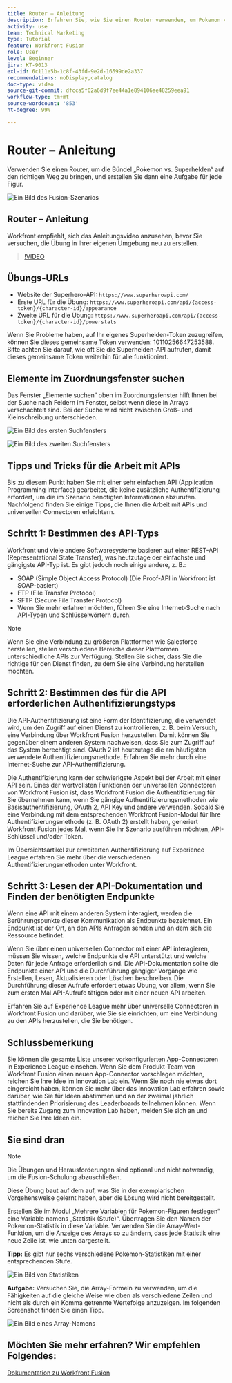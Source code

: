 ```yaml
---
title: Router – Anleitung
description: Erfahren Sie, wie Sie einen Router verwenden, um Pokemon vs. Superhelden-Bündel über den richtigen Pfad in [!DNL Adobe Workfront Fusion]zu leiten.
activity: use
team: Technical Marketing
type: Tutorial
feature: Workfront Fusion
role: User
level: Beginner
jira: KT-9013
exl-id: 6c111e5b-1c8f-43fd-9e2d-16599de2a337
recommendations: noDisplay,catalog
doc-type: video
source-git-commit: dfcca5f02a6d9f7ee44a1e894106ae48259eea91
workflow-type: tm+mt
source-wordcount: '853'
ht-degree: 99%

---
```


# Router – Anleitung

Verwenden Sie einen Router, um die Bündel „Pokemon vs. Superhelden“ auf den richtigen Weg zu bringen, und erstellen Sie dann eine Aufgabe für jede Figur.

![Ein Bild des Fusion-Szenarios](assets/universal-connectors-and-routing-2.png)

## Router – Anleitung

Workfront empfiehlt, sich das Anleitungsvideo anzusehen, bevor Sie versuchen, die Übung in Ihrer eigenen Umgebung neu zu erstellen.

>[!VIDEO](https://video.tv.adobe.com/v/335272/?quality=12&learn=on&enablevpops)

## Übungs-URLs

* Website der Superhero-API: `https://www.superheroapi.com/`
* Erste URL für die Übung: `https://www.superheroapi.com/api/{access-token}/{character-id}/appearance`
* Zweite URL für die Übung: `https://www.superheroapi.com/api/{access-token}/{character-id}/powerstats`

Wenn Sie Probleme haben, auf Ihr eigenes Superhelden-Token zuzugreifen, können Sie dieses gemeinsame Token verwenden: 10110256647253588. Bitte achten Sie darauf, wie oft Sie die Superhelden-API aufrufen, damit dieses gemeinsame Token weiterhin für alle funktioniert.



## Elemente im Zuordnungsfenster suchen

Das Fenster „Elemente suchen“ oben im Zuordnungsfenster hilft Ihnen bei der Suche nach Feldern im Fenster, selbst wenn diese in Arrays verschachtelt sind. Bei der Suche wird nicht zwischen Groß- und Kleinschreibung unterschieden.

![Ein Bild des ersten Suchfensters](assets/universal-connectors-and-routing-3.png)

![Ein Bild des zweiten Suchfensters](assets/universal-connectors-and-routing-4.png)

## Tipps und Tricks für die Arbeit mit APIs

Bis zu diesem Punkt haben Sie mit einer sehr einfachen API (Application Programming Interface) gearbeitet, die keine zusätzliche Authentifizierung erfordert, um die im Szenario benötigten Informationen abzurufen. Nachfolgend finden Sie einige Tipps, die Ihnen die Arbeit mit APIs und universellen Connectoren erleichtern.

## Schritt 1: Bestimmen des API-Typs

Workfront und viele andere Softwaresysteme basieren auf einer REST-API (Representational State Transfer), was heutzutage der einfachste und gängigste API-Typ ist. Es gibt jedoch noch einige andere, z. B.:

* SOAP (Simple Object Access Protocol) (Die Proof-API in Workfront ist SOAP-basiert)
* FTP (File Transfer Protocol)
* SFTP (Secure File Transfer Protocol)
* Wenn Sie mehr erfahren möchten, führen Sie eine Internet-Suche nach API-Typen und Schlüsselwörtern durch.

>[!NOTE]
>
>Wenn Sie eine Verbindung zu größeren Plattformen wie Salesforce herstellen, stellen verschiedene Bereiche dieser Plattformen unterschiedliche APIs zur Verfügung. Stellen Sie sicher, dass Sie die richtige für den Dienst finden, zu dem Sie eine Verbindung herstellen möchten.

## Schritt 2: Bestimmen des für die API erforderlichen Authentifizierungstyps

Die API-Authentifizierung ist eine Form der Identifizierung, die verwendet wird, um den Zugriff auf einen Dienst zu kontrollieren, z. B. beim Versuch, eine Verbindung über Workfront Fusion herzustellen. Damit können Sie gegenüber einem anderen System nachweisen, dass Sie zum Zugriff auf das System berechtigt sind. OAuth 2 ist heutzutage die am häufigsten verwendete Authentifizierungsmethode. Erfahren Sie mehr durch eine Internet-Suche zur API-Authentifizierung.

Die Authentifizierung kann der schwierigste Aspekt bei der Arbeit mit einer API sein. Eines der wertvollsten Funktionen der universellen Connectoren von Workfront Fusion ist, dass Workfront Fusion die Authentifizierung für Sie übernehmen kann, wenn Sie gängige Authentifizierungsmethoden wie Basisauthentifizierung, OAuth 2, API Key und andere verwenden. Sobald Sie eine Verbindung mit dem entsprechenden Workfront Fusion-Modul für Ihre Authentifizierungsmethode (z. B. OAuth 2) erstellt haben, generiert Workfront Fusion jedes Mal, wenn Sie Ihr Szenario ausführen möchten, API-Schlüssel und/oder Token.

Im Übersichtsartikel zur erweiterten Authentifizierung auf Experience League erfahren Sie mehr über die verschiedenen Authentifizierungsmethoden unter Workfront.

## Schritt 3: Lesen der API-Dokumentation und Finden der benötigten Endpunkte

Wenn eine API mit einem anderen System interagiert, werden die Berührungspunkte dieser Kommunikation als Endpunkte bezeichnet. Ein Endpunkt ist der Ort, an den APIs Anfragen senden und an dem sich die Ressource befindet.

Wenn Sie über einen universellen Connector mit einer API interagieren, müssen Sie wissen, welche Endpunkte die API unterstützt und welche Daten für jede Anfrage erforderlich sind. Die API-Dokumentation sollte die Endpunkte einer API und die Durchführung gängiger Vorgänge wie Erstellen, Lesen, Aktualisieren oder Löschen beschreiben. Die Durchführung dieser Aufrufe erfordert etwas Übung, vor allem, wenn Sie zum ersten Mal API-Aufrufe tätigen oder mit einer neuen API arbeiten.

Erfahren Sie auf Experience League mehr über universelle Connectoren in Workfront Fusion und darüber, wie Sie sie einrichten, um eine Verbindung zu den APIs herzustellen, die Sie benötigen.

## Schlussbemerkung

Sie können die gesamte Liste unserer vorkonfigurierten App-Connectoren in Experience League einsehen. Wenn Sie dem Produkt-Team von Workfront Fusion einen neuen App-Connector vorschlagen möchten, reichen Sie Ihre Idee im Innovation Lab ein. Wenn Sie noch nie etwas dort eingereicht haben, können Sie mehr über das Innovation Lab erfahren sowie darüber, wie Sie für Ideen abstimmen und an der zweimal jährlich stattfindenden Priorisierung des Leaderboards teilnehmen können. Wenn Sie bereits Zugang zum Innovation Lab haben, melden Sie sich an und reichen Sie Ihre Ideen ein.

## Sie sind dran

>[!NOTE]
>
>Die Übungen und Herausforderungen sind optional und nicht notwendig, um die Fusion-Schulung abzuschließen.

Diese Übung baut auf dem auf, was Sie in der exemplarischen Vorgehensweise gelernt haben, aber die Lösung wird nicht bereitgestellt.

Erstellen Sie im Modul „Mehrere Variablen für Pokemon-Figuren festlegen“ eine Variable namens „Statistik (Stufe)“. Übertragen Sie den Namen der Pokemon-Statistik in diese Variable. Verwenden Sie die Array-Wert-Funktion, um die Anzeige des Arrays so zu ändern, dass jede Statistik eine neue Zeile ist, wie unten dargestellt.

**Tipp:** Es gibt nur sechs verschiedene Pokemon-Statistiken mit einer entsprechenden Stufe.

![Ein Bild von Statistiken](assets/universal-connectors-and-routing-5.png)

**Aufgabe:** Versuchen Sie, die Array-Formeln zu verwenden, um die Fähigkeiten auf die gleiche Weise wie oben als verschiedene Zeilen und nicht als durch ein Komma getrennte Wertefolge anzuzeigen. Im folgenden Screenshot finden Sie einen Tipp.

![Ein Bild eines Array-Namens](assets/universal-connectors-and-routing-6.png)

## Möchten Sie mehr erfahren? Wir empfehlen Folgendes:

[Dokumentation zu Workfront Fusion](https://experienceleague.adobe.com/de/docs/workfront-fusion/using/get-started-with-fusion/understand-workfront-fusion/workfront-fusion-overview)
